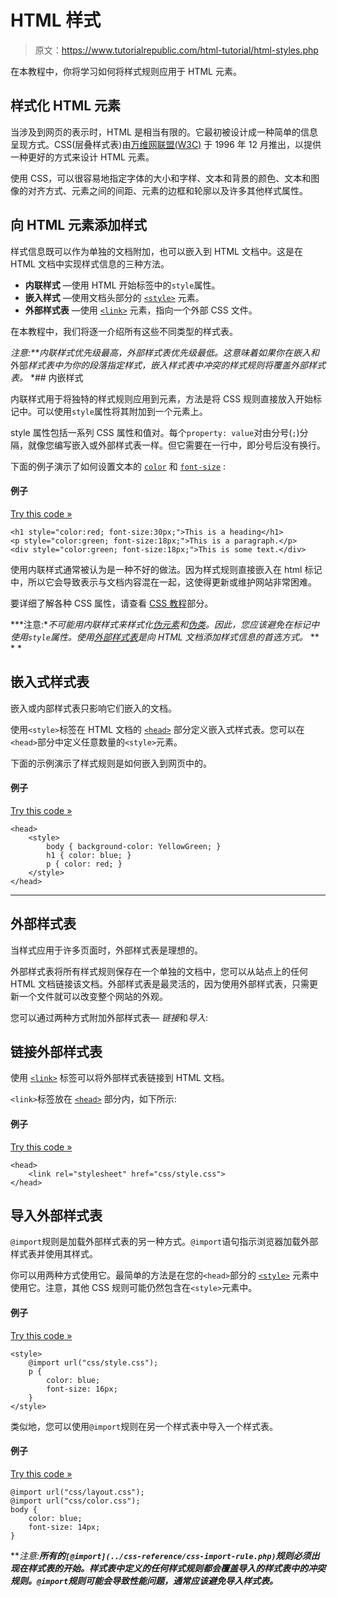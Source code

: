 # HTML 样式

> 原文：<https://www.tutorialrepublic.com/html-tutorial/html-styles.php>

在本教程中，你将学习如何将样式规则应用于 HTML 元素。

## 样式化 HTML 元素

当涉及到网页的表示时，HTML 是相当有限的。它最初被设计成一种简单的信息呈现方式。CSS(层叠样式表)由[万维网联盟(W3C)](https://en.wikipedia.org/wiki/World_Wide_Web_Consortium) 于 1996 年 12 月推出，以提供一种更好的方式来设计 HTML 元素。

使用 CSS，可以很容易地指定字体的大小和字样、文本和背景的颜色、文本和图像的对齐方式、元素之间的间距、元素的边框和轮廓以及许多其他样式属性。

## 向 HTML 元素添加样式

样式信息既可以作为单独的文档附加，也可以嵌入到 HTML 文档中。这是在 HTML 文档中实现样式信息的三种方法。

*   **内联样式** —使用 HTML 开始标签中的`style`属性。
*   **嵌入样式** —使用文档头部分的 [`<style>`](../html-reference/html-style-tag.php) 元素。
*   **外部样式表** —使用 [`<link>`](../html-reference/html-link-tag.php) 元素，指向一个外部 CSS 文件。

在本教程中，我们将逐一介绍所有这些不同类型的样式表。

 ***注意:**内联样式优先级最高，外部样式表优先级最低。这意味着如果你在*嵌入*和*外部*样式表中为你的段落指定样式，嵌入样式表中冲突的样式规则将覆盖外部样式表。*  *## 内嵌样式

内联样式用于将独特的样式规则应用到元素，方法是将 CSS 规则直接放入开始标记中。可以使用`style`属性将其附加到一个元素上。

style 属性包括一系列 CSS 属性和值对。每个`property: value`对由分号(`;`)分隔，就像您编写嵌入或外部样式表一样。但它需要在一行中，即分号后没有换行。

下面的例子演示了如何设置文本的 [`color`](../css-reference/css-color-property.php) 和 [`font-size`](../css-reference/css-font-size-property.php) :

#### 例子

[Try this code »](../codelab.php?topic=html&file=inline-styles "Try this code using online Editor")

```
<h1 style="color:red; font-size:30px;">This is a heading</h1>
<p style="color:green; font-size:18px;">This is a paragraph.</p>
<div style="color:green; font-size:18px;">This is some text.</div>
```

使用内联样式通常被认为是一种不好的做法。因为样式规则直接嵌入在 html 标记中，所以它会导致表示与文档内容混在一起，这使得更新或维护网站非常困难。

要详细了解各种 CSS 属性，请查看 [CSS 教程](/css-tutorial/)部分。

 ***注意:**不可能用内联样式来样式化[伪元素](../css-tutorial/css-pseudo-elements.php)和[伪类](../css-tutorial/css-pseudo-classes.php)。因此，您应该避免在标记中使用`style`属性。使用[外部样式表](#external-style-sheet)是向 HTML 文档添加样式信息的首选方式。*  ** * *

## 嵌入式样式表

嵌入或内部样式表只影响它们嵌入的文档。

使用`<style>`标签在 HTML 文档的 [`<head>`](../html-tutorial/html-head.php) 部分定义嵌入式样式表。您可以在`<head>`部分中定义任意数量的`<style>`元素。

下面的示例演示了样式规则是如何嵌入到网页中的。

#### 例子

[Try this code »](../codelab.php?topic=html&file=embedded-style-sheet "Try this code using online Editor")

```
<head>
    <style>
        body { background-color: YellowGreen; }
		h1 { color: blue; }
        p { color: red; }
    </style>
</head>
```

* * *

## 外部样式表

当样式应用于许多页面时，外部样式表是理想的。

外部样式表将所有样式规则保存在一个单独的文档中，您可以从站点上的任何 HTML 文档链接该文档。外部样式表是最灵活的，因为使用外部样式表，只需更新一个文件就可以改变整个网站的外观。

您可以通过两种方式附加外部样式表— *链接*和*导入*:

## 链接外部样式表

使用 [`<link>`](../html-reference/html-link-tag.php) 标签可以将外部样式表链接到 HTML 文档。

`<link>`标签放在 [`<head>`](../html-reference/html-head-tag.php) 部分内，如下所示:

#### 例子

[Try this code »](../codelab.php?topic=html&file=linking-external-style-sheet "Try this code using online Editor")

```
<head>
    <link rel="stylesheet" href="css/style.css">
</head>
```

## 导入外部样式表

`@import`规则是加载外部样式表的另一种方式。`@import`语句指示浏览器加载外部样式表并使用其样式。

你可以用两种方式使用它。最简单的方法是在您的`<head>`部分的 [`<style>`](../html-reference/html-style-tag.php) 元素中使用它。注意，其他 CSS 规则可能仍然包含在`<style>`元素中。

#### 例子

[Try this code »](../codelab.php?topic=html&file=importing-external-style-sheet "Try this code using online Editor")

```
<style>
    @import url("css/style.css");
    p {
        color: blue;
        font-size: 16px;
    }
</style>
```

类似地，您可以使用`@import`规则在另一个样式表中导入一个样式表。

#### 例子

[Try this code »](../codelab.php?topic=html&file=css-import-rule "Try this code using online Editor")

```
@import url("css/layout.css");
@import url("css/color.css");
body {
    color: blue;
    font-size: 14px;
}
```

 ***注意:**所有的`[@import](../css-reference/css-import-rule.php)`规则必须出现在样式表的开始。样式表中定义的任何样式规则都会覆盖导入的样式表中的冲突规则。`@import`规则可能会导致性能问题，通常应该避免导入样式表。***